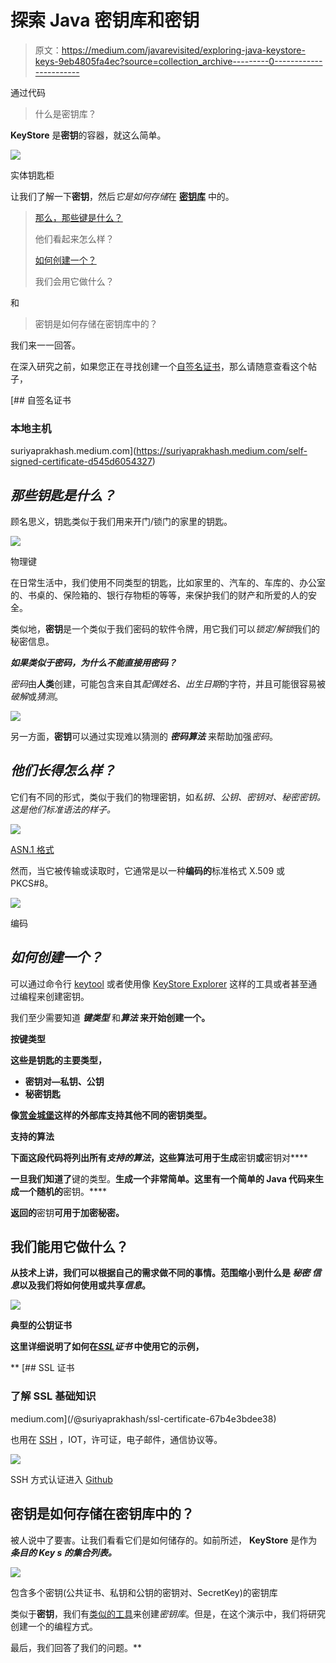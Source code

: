 # 探索 Java 密钥库和密钥

> 原文：<https://medium.com/javarevisited/exploring-java-keystore-keys-9eb4805fa4ec?source=collection_archive---------0----------------------->

通过代码

> 什么是密钥库？

**KeyStore** 是**密钥**的容器，就这么简单。

![](img/a50d4d6d8269eed4dbb95c13109a912f.png)

实体钥匙柜

让我们了解一下**密钥**，然后*它是如何存储*在 [**密钥库**](https://www.java67.com/2012/09/keytool-command-examples-java-add-view-certificate-ssl.html) 中的。

> [那么，那些键是什么？](#a198)
> 
> 他们看起来怎么样？
> 
> [如何创建一个？](#370d)
> 
> 我们会用它做什么？

和

> 密钥是如何存储在密钥库中的？

我们来一一回答。

在深入研究之前，如果您正在寻找创建一个[自签名证书](https://javarevisited.blogspot.com/2013/07/how-ssl-https-and-certificates-works-in-java-web-application.html)，那么请随意查看这个帖子，

[](https://suriyaprakhash.medium.com/self-signed-certificate-d545d6054327) [## 自签名证书

### 本地主机

suriyaprakhash.medium.com](https://suriyaprakhash.medium.com/self-signed-certificate-d545d6054327) 

## ***那些钥匙是什么？***

顾名思义，钥匙类似于我们用来开门/锁门的家里的钥匙。

![](img/e98a9923ac8f0921fddd4fd4c90a2a3f.png)

物理键

在日常生活中，我们使用不同类型的钥匙，比如家里的、汽车的、车库的、办公室的、书桌的、保险箱的、银行存物柜的等等，来保护我们的财产和所爱的人的安全。

类似地，**密钥**是一个类似于我们密码的软件令牌，用它我们可以*锁定/解锁*我们的秘密信息。

***如果类似于密码，为什么不能直接用密码？***

*密码*由**人类**创建，可能包含来自其*配偶姓名、出生日期*的字符，并且可能很容易被*破解*或*猜测*。

![](img/cbc469f96ecf40b1d18577f83f0f38dd.png)

另一方面，**密钥**可以通过实现难以猜测的 ***密码算法*** 来帮助加强*密码*。

## ***他们长得怎么样？***

它们有不同的形式，类似于我们的物理密钥，如*私钥、公钥、密钥对、秘密密钥。这是他们标准语法的样子。*

[![](img/5f1bd1abdd0054acbd589ff01d317b71.png)](http://javarevisited.blogspot.sg/2012/09/difference-between-truststore-vs-keyStore-Java-SSL.html)

[ASN.1 格式](https://en.wikipedia.org/wiki/ASN.1)

然而，当它被传输或读取时，它通常是以一种**编码的**标准格式 X.509 或 PKCS#8。

![](img/1a62619055272ad41488fbf3e078e9d3.png)

编码

## ***如何创建一个？***

可以通过命令行 [keytool](https://docs.oracle.com/javase/8/docs/technotes/tools/unix/keytool.html) 或者使用像 [KeyStore Explorer](https://keystore-explorer.org/) 这样的工具或者甚至通过编程来创建密钥。

我们至少需要知道 ***键类型*** 和*****算法*** 来开始创建一个。**

****按键类型****

**这些是钥匙的主要类型，**

*   **密钥对—私钥、公钥**
*   **秘密钥匙**

**像[赏金城堡](https://www.bouncycastle.org/latest_releases.html)这样的外部库支持其他不同的密钥类型。**

****支持的算法****

**下面这段代码将列出所有*支持的算法*，这些算法可用于生成**密钥**或**密钥对****

**一旦我们知道了**键的类型。**生成一个非常简单。这里有一个简单的 Java 代码来生成一个随机的**密钥。****

**返回的**密钥**可用于加密秘密。**

## **我们能用它做什么？**

**从技术上讲，我们可以根据自己的需求做不同的事情。范围缩小到什么是 ***秘密*** *信息*以及我们将如何使用或共享*信息*。**

**![](img/ba3395037953175376553db2b94a961f.png)**

**典型的公钥证书**

**这里详细说明了如何在[***SSL***](/javarevisited/best-https-ssl-and-tls-courses-for-beginners-4437661250b3)***证书*** 中使用它的示例，**

**[](/@suriyaprakhash/ssl-certificate-67b4e3bdee38) [## SSL 证书

### 了解 SSL 基础知识

medium.com](/@suriyaprakhash/ssl-certificate-67b4e3bdee38) 

也用在 [SSH](https://javarevisited.blogspot.com/2020/05/10-example-of-ssh-command-in-linux-and.html) ，IOT，许可证，电子邮件，通信协议等。

![](img/26efb7661e2761e27505e5acfd00a0a8.png)

SSH 方式认证进入 [Github](http://github.com)

## 密钥是如何存储在密钥库中的？

被人说中了要害。让我们看看它们是如何储存的。如前所述， **KeyStore** 是作为 ***条目的 **Key** s 的集合列表。***

![](img/b7791ec4856028aa39c02111141b8f63.png)

包含多个密钥(公共证书、私钥和公钥的密钥对、SecretKey)的密钥库

类似于**密钥**，我们有[类似的工具](https://docs.oracle.com/javase/8/docs/technotes/tools/unix/keytool.html)来创建*密钥库*。但是，在这个演示中，我们将研究创建一个的编程方式。

最后，我们回答了我们的问题。**